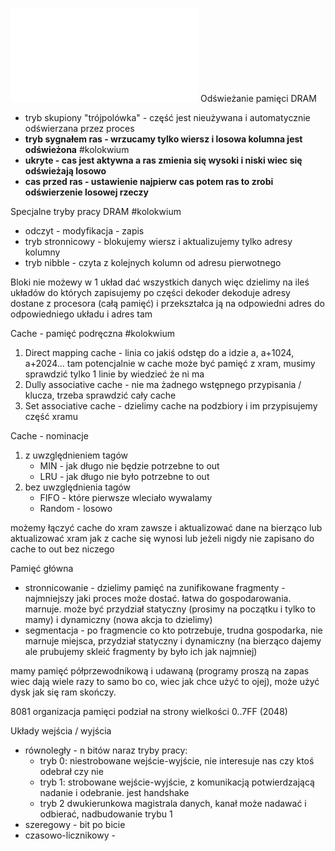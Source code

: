 ![](/Notatki/Semestr%204/Podstawy%20techniki%20mikroprocesorowej%201/Wykłady/Wykład%205/PTM-wyk-5.pdf)
Odświeżanie pamięci DRAM
- tryb skupiony "trójpolówka" - część jest nieużywana i automatycznie odświerzana przez proces
- **tryb sygnałem ras - wrzucamy tylko wiersz i losowa kolumna jest odświeżona** #kolokwium 
- **ukryte - cas jest aktywna a ras zmienia się wysoki i niski wiec się odświeżają losowo**
- **cas przed ras - ustawienie najpierw cas potem ras to zrobi odświerzenie losowej rzeczy**

Specjalne tryby pracy DRAM #kolokwium 
- odczyt - modyfikacja - zapis
- tryb stronnicowy - blokujemy wiersz i aktualizujemy tylko adresy kolumny
- tryb nibble - czyta z kolejnych kolumn od adresu pierwotnego

Bloki
nie możewy w 1 układ dać wszystkich danych więc dzielimy na ileś układów do których zapisujemy po części
dekoder dekoduje adresy dostane z procesora (całą pamięć) i przekształca ją na odpowiedni adres do odpowiedniego układu i adres tam

Cache - pamięć podręczna #kolokwium 
1. Direct mapping cache - linia co jakiś odstęp do a idzie a, a+1024, a+2024... tam potencjalnie w cache może być pamięć z xram, musimy sprawdzić tylko 1 linie by wiedzieć że ni ma
2. Dully associative cache - nie ma żadnego wstępnego przypisania / klucza, trzeba sprawdzić cały cache
3. Set associative cache - dzielimy cache na podzbiory i im przypisujemy część xramu

Cache - nominacje
1. z uwzględnieniem tagów
   - MIN - jak długo nie będzie potrzebne to out 
   - LRU - jak długo nie było     potrzebne to out
2. bez uwzględnienia tagów
   - FIFO - które pierwsze wleciało wywalamy
   - Random - losowo

możemy łączyć cache do xram zawsze i aktualizować dane na bierząco
lub aktualizować xram jak z cache się wynosi
lub jeżeli nigdy nie zapisano do cache to out bez niczego


Pamięć główna
- stronnicowanie - dzielimy pamięć na zunifikowane fragmenty - najmniejszy jaki proces może dostać. łatwa do gospodarowania. marnuje. może być przydział statyczny (prosimy na początku i tylko to mamy) i dynamiczny (nowa akcja to dzielimy)
- segmentacja - po fragmencie co kto potrzebuje, trudna gospodarka, nie marnuje miejsca, przydział statyczny i dynamiczny (na bierząco dajemy ale prubujemy skleić fragmenty by było ich jak najmniej)

mamy pamięć półprzewodnikową i udawaną (programy proszą na zapas wiec dają wiele razy to samo bo co, wiec jak chce użyć to ojej), może użyć dysk jak się ram skończy.




8081 organizacja pamięci
podział na strony wielkości 0..7FF (2048)


Układy wejścia / wyjścia
- równoległy - n bitów naraz
  tryby pracy:
  - tryb 0:
    niestrobowane wejście-wyjście, nie interesuje nas czy ktoś odebrał czy nie
  - tryb 1:
    strobowane wejście-wyjście, z komunikacją potwierdzającą nadanie i odebranie. jest handshake
  - tryb 2
    dwukierunkowa magistrala danych, kanał może nadawać i odbierać, nadbudowanie trybu 1
- szeregowy - bit po bicie
- czasowo-licznikowy - 